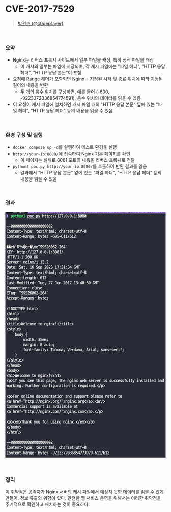# CVE-2017-7529

> [박건호 (@c0dep1ayer)](https://github.com/c0dep1ayer)

<br/>

### 요약

-   Nginx는 리버스 프록시 사이트에서 일부 파일을 캐싱, 특히 정적 파일을 캐싱
    -   이 캐시의 일부는 파일에 저장되며, 각 캐시 파일에는 "파일 헤더", "HTTP 응답 헤더", "HTTP 응답 본문"이 포함
-   요청에 Range 헤더가 포함되면 Nginx는 지정된 시작 및 종료 위치에 따라 지정된 길이의 내용을 반환
    -   두 개의 음수 위치를 구성하면, 예를 들어 (-600, -9223372036854774591), 음수 위치의 데이터를 읽을 수 있음
-   이 요청이 캐시 파일에 일치하면 캐시 파일 내의 "HTTP 응답 본문" 앞에 있는 "파일 헤더", "HTTP 응답 헤더" 등의 내용을 읽을 수 있음

<br/>

### 환경 구성 및 실행

-   `docker compose up -d`를 실행하여 테스트 환경을 실행
-   `http://your-ip:8080/`에 접속하여 Nginx 기본 페이지를 확인
    -   이 페이지는 실제로 8081 포트의 내용을 리버스 프록시로 전달
-   `python3 poc.py http://your-ip:8080/`를 호출하여 반환 결과를 읽음
    -   결과에서 "HTTP 응답 본문" 앞에 있는 "파일 헤더", "HTTP 응답 헤더" 등의 내용을 읽을 수 있음

<br/>

### 결과

![](result.png)

<br/>

### 정리

  이 취약점은 공격자가 Nginx 서버의 캐시 파일에서 예상치 못한 데이터를 읽을 수 있게 만들어, 정보 유출의 위험이 있다. 안전한 웹 서비스 운영을 위해서는 이러한 취약점을 주기적으로 확인하고 패치하는 것이 중요하다.
